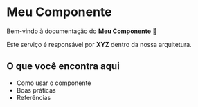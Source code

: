 # Meu Componente

Bem-vindo à documentação do **Meu Componente** 🚀

Este serviço é responsável por **XYZ** dentro da nossa arquitetura.

## O que você encontra aqui

- Como usar o componente
- Boas práticas
- Referências
